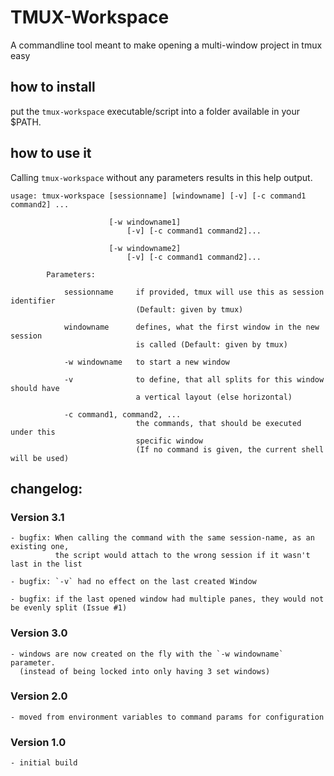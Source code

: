 # TMUX-Workspace
A commandline tool meant to make opening a multi-window project in tmux easy

## how to install
put the `tmux-workspace` executable/script into a folder available in your $PATH.

## how to use it
Calling `tmux-workspace` without any parameters results in this help output.
```
usage: tmux-workspace [sessionname] [windowname] [-v] [-c command1 command2] ...

                      [-w windowname1]
                          [-v] [-c command1 command2]...

                      [-w windowname2]
                          [-v] [-c command1 command2]...

        Parameters:

            sessionname     if provided, tmux will use this as session identifier
                            (Default: given by tmux)

            windowname      defines, what the first window in the new session
                            is called (Default: given by tmux)

            -w windowname   to start a new window

            -v              to define, that all splits for this window should have
                            a vertical layout (else horizontal)

            -c command1, command2, ...
                            the commands, that should be executed under this
                            specific window
                            (If no command is given, the current shell will be used)
```

## changelog:

### Version 3.1
    - bugfix: When calling the command with the same session-name, as an existing one,
              the script would attach to the wrong session if it wasn't last in the list

    - bugfix: `-v` had no effect on the last created Window

    - bugfix: if the last opened window had multiple panes, they would not be evenly split (Issue #1)

### Version 3.0
    - windows are now created on the fly with the `-w windowname` parameter.
      (instead of being locked into only having 3 set windows)

### Version 2.0
    - moved from environment variables to command params for configuration

### Version 1.0
    - initial build

